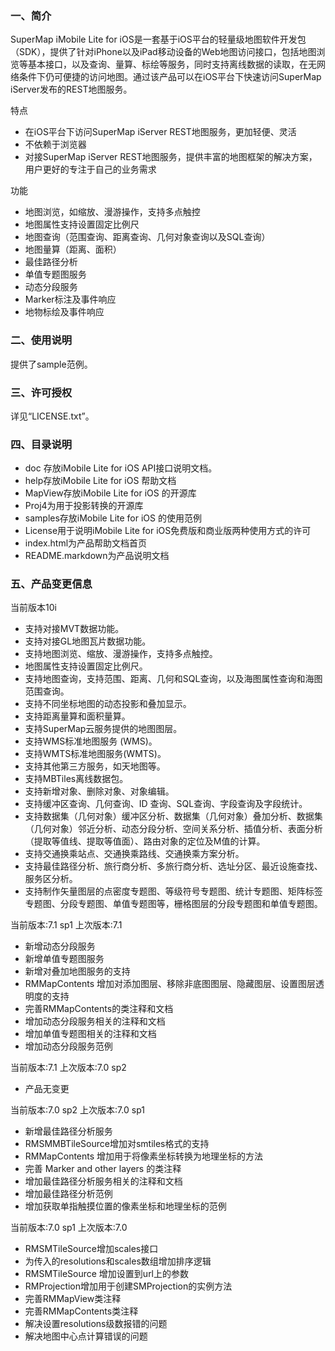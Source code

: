 ﻿### 一、简介

SuperMap iMobile Lite for iOS是一套基于iOS平台的轻量级地图软件开发包（SDK），提供了针对iPhone以及iPad移动设备的Web地图访问接口，包括地图浏览等基本接口，以及查询、量算、标绘等服务，同时支持离线数据的读取，在无网络条件下仍可便捷的访问地图。通过该产品可以在iOS平台下快速访问SuperMap iServer发布的REST地图服务。

特点
 
 - 在iOS平台下访问SuperMap iServer REST地图服务，更加轻便、灵活
 - 不依赖于浏览器
 - 对接SuperMap iServer REST地图服务，提供丰富的地图框架的解决方案，用户更好的专注于自己的业务需求

功能
 
 - 地图浏览，如缩放、漫游操作，支持多点触控
 - 地图属性支持设置固定比例尺
 - 地图查询（范围查询、距离查询、几何对象查询以及SQL查询）
 - 地图量算（距离、面积）
 - 最佳路径分析
 - 单值专题图服务
 - 动态分段服务
 - Marker标注及事件响应
 - 地物标绘及事件响应

### 二、使用说明

提供了sample范例。

### 三、许可授权

详见“LICENSE.txt”。

### 四、目录说明

- doc 存放iMobile Lite for iOS API接口说明文档。
- help存放iMobile Lite for iOS 帮助文档
- MapView存放iMobile Lite for iOS 的开源库
- Proj4为用于投影转换的开源库
- samples存放iMobile Lite for iOS 的使用范例
- License用于说明iMobile Lite for iOS免费版和商业版两种使用方式的许可
- index.html为产品帮助文档首页
- README.markdown为产品说明文档

### 五、产品变更信息

当前版本10i

- 支持对接MVT数据功能。
- 支持对接GL地图瓦片数据功能。
- 支持地图浏览、缩放、漫游操作，支持多点触控。
- 地图属性支持设置固定比例尺。
- 支持地图查询，支持范围、距离、几何和SQL查询，以及海图属性查询和海图范围查询。
- 支持不同坐标地图的动态投影和叠加显示。
- 支持距离量算和面积量算。
- 支持SuperMap云服务提供的地图图层。
- 支持WMS标准地图服务 (WMS)。
- 支持WMTS标准地图服务(WMTS)。
- 支持其他第三方服务，如天地图等。
- 支持MBTiles离线数据包。
- 支持新增对象、删除对象、对象编辑。
- 支持缓冲区查询、几何查询、ID 查询、SQL查询、字段查询及字段统计。
- 支持数据集（几何对象）缓冲区分析、数据集（几何对象）叠加分析、数据集（几何对象）邻近分析、动态分段分析、空间关系分析、插值分析、表面分析（提取等值线、提取等值面）、路由对象的定位及M值的计算。
- 支持交通换乘站点、交通换乘路线、交通换乘方案分析。
- 支持最佳路径分析、旅行商分析、多旅行商分析、选址分区、最近设施查找、服务区分析。
- 支持制作矢量图层的点密度专题图、等级符号专题图、统计专题图、矩阵标签专题图、分段专题图、单值专题图等，栅格图层的分段专题图和单值专题图。

当前版本:7.1 sp1
上次版本:7.1

- 新增动态分段服务
- 新增单值专题图服务
- 新增对叠加地图服务的支持
- RMMapContents 增加对添加图层、移除非底图图层、隐藏图层、设置图层透明度的支持
- 完善RMMapContents的类注释和文档
- 增加动态分段服务相关的注释和文档
- 增加单值专题图相关的注释和文档
- 增加动态分段服务范例

当前版本:7.1
上次版本:7.0 sp2

- 产品无变更 

当前版本:7.0 sp2
上次版本:7.0 sp1

- 新增最佳路径分析服务
- RMSMMBTileSource增加对smtiles格式的支持
- RMMapContents 增加用于将像素坐标转换为地理坐标的方法
- 完善 Marker and other layers 的类注释
- 增加最佳路径分析服务相关的注释和文档
- 增加最佳路径分析范例
- 增加获取单指触摸位置的像素坐标和地理坐标的范例

当前版本:7.0 sp1
上次版本:7.0

- RMSMTileSource增加scales接口
- 为传入的resolutions和scales数组增加排序逻辑
- RMSMTileSource 增加设置到url上的参数
- RMProjection增加用于创建SMProjection的实例方法
- 完善RMMapView类注释
- 完善RMMapContents类注释
- 解决设置resolutions级数报错的问题
- 解决地图中心点计算错误的问题


